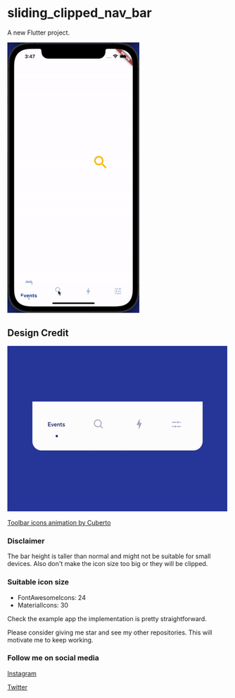# sliding_clipped_nav_bar

A new Flutter project.

<img src="assets/screen_recording.gif"  width="300"/>


## **Design Credit**

<img src="assets/credit_video.gif"  width="500"/>

[Toolbar icons animation by Cuberto](https://dribbble.com/shots/5605168-Toolbar-icons-animation)

### Disclaimer
The bar height is taller than normal and might not be suitable for small devices. Also don't make the icon size too big or they will be clipped. 

### **Suitable icon size**
 - FontAwesomeIcons: 24
 - MaterialIcons: 30

 Check the example app the implementation is pretty straightforward.

Please consider giving me star and see my other repositories. This will motivate me to keep working.


### Follow me on social media
[Instagram](https://www.instagram.com/watery_desert)

[Twitter](https://www.twitter.com/watery_desert)
